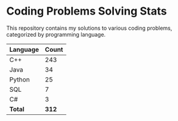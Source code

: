 # Coding Problems Solving Stats

This repository contains my solutions to various coding problems, categorized by programming language.

| Language | Count |
|----------|-------|
| C++ | 243 |
| Java | 34 |
| Python | 25 |
| SQL | 7 |
| C# | 3 |
| **Total** | **312** |
